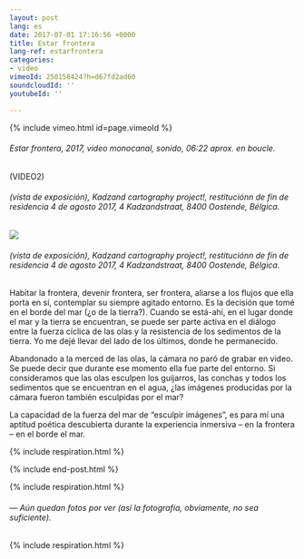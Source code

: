```yaml
---
layout: post
lang: es
date: 2017-07-01 17:16:56 +0000
title: Estar frontera
lang-ref: estarfrontera
categories:
- video
vimeoId: 250158424?h=d67fd2ad60
soundcloudId: ''
youtubeId: ''

---
```

{% include vimeo.html id=page.vimeoId %}

###### _Estar frontera_, 2017, video monocanal, sonido, 06:22 aprox. en boucle.

(VIDEO2)

###### (vista de exposición), _Kadzand cartography project!_, restituciónn de fin de residencia 4 de agosto 2017, 4 Kadzandstraat, 8400 Oostende, Bélgica.

![](/mepierdoparaver/imgs/estar-frontera-kadzand-up.jpg)

###### (vista de exposición), _Kadzand cartography project!_, restituciónn de fin de residencia 4 de agosto 2017, 4 Kadzandstraat, 8400 Oostende, Bélgica.

Habitar la frontera, devenir frontera, ser frontera, aliarse a los flujos que ella porta en sí, contemplar su siempre agitado entorno. Es la decisión que tomé en el borde del mar (¿o de la tierra?). Cuando se está-ahí, en el lugar donde el mar y la tierra se encuentran, se puede ser parte activa en el diálogo entre la fuerza cíclica de las olas y la resistencia de los sedimentos de la tierra. Yo me dejé llevar del lado de los últimos, donde he permanecido.

Abandonado a la merced de las olas, la cámara no paró de grabar en video. Se puede decir que durante ese momento ella fue parte del entorno. Si consideramos que las olas esculpen los guijarros, las conchas y todos los sedimentos que se encuentran en el agua, ¿las imágenes producidas por la cámara fueron también esculpidas por el mar?

La capacidad de la fuerza del mar de “esculpir imágenes”, es para mí una aptitud poética descubierta durante la experiencia inmersiva – en la frontera – en el borde el mar.

{% include respiration.html %}

{% include end-post.html %}

{% include respiration.html %}

###### — _Aún quedan fotos por ver (así la fotografía, obviamente, no sea suficiente)._

{% include respiration.html %}